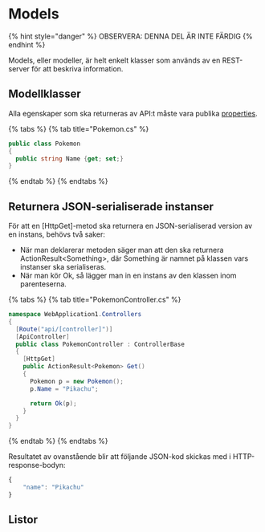 # Models

{% hint style="danger" %}
OBSERVERA: DENNA DEL ÄR INTE FÄRDIG
{% endhint %}

Models, eller modeller, är helt enkelt klasser som används av en REST-server för att beskriva information.

## Modellklasser

Alla egenskaper som ska returneras av API:t måste vara publika [properties](../inkapsling-och-properties.md#properties).

{% tabs %}
{% tab title="Pokemon.cs" %}
```csharp
public class Pokemon
{
  public string Name {get; set;}
}
```
{% endtab %}
{% endtabs %}

## Returnera JSON-serialiserade instanser

För att en \[HttpGet\]-metod ska returnera en JSON-serialiserad version av en instans, behövs två saker: 

* När man deklarerar metoden säger man att den ska returnera ActionResult&lt;Something&gt;, där Something är namnet på klassen vars instanser ska serialiseras.
* När man kör Ok, så lägger man in en instans av den klassen inom parenteserna.

{% tabs %}
{% tab title="PokemonController.cs" %}
```csharp
namespace WebApplication1.Controllers
{
  [Route("api/[controller]")]
  [ApiController]
  public class PokemonController : ControllerBase
  {
    [HttpGet]
    public ActionResult<Pokemon> Get()
    {
      Pokemon p = new Pokemon();
      p.Name = "Pikachu";

      return Ok(p);
    }
  }
}
```
{% endtab %}
{% endtabs %}

Resultatet av ovanstående blir att följande JSON-kod skickas med i HTTP-response-bodyn:

```javascript
{
    "name": "Pikachu"
}
```

## Listor

